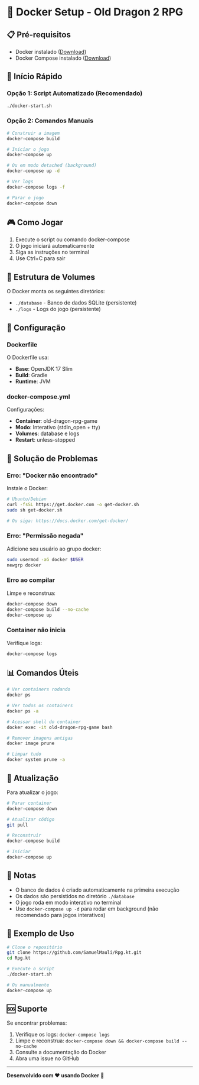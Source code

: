# 🐳 Docker Setup - Old Dragon 2 RPG

## 📋 Pré-requisitos

- Docker instalado ([Download](https://docs.docker.com/get-docker/))
- Docker Compose instalado ([Download](https://docs.docker.com/compose/install/))

## 🚀 Início Rápido

### Opção 1: Script Automatizado (Recomendado)

```bash
./docker-start.sh
```

### Opção 2: Comandos Manuais

```bash
# Construir a imagem
docker-compose build

# Iniciar o jogo
docker-compose up

# Ou em modo detached (background)
docker-compose up -d

# Ver logs
docker-compose logs -f

# Parar o jogo
docker-compose down
```

## 🎮 Como Jogar

1. Execute o script ou comando docker-compose
2. O jogo iniciará automaticamente
3. Siga as instruções no terminal
4. Use Ctrl+C para sair

## 📁 Estrutura de Volumes

O Docker monta os seguintes diretórios:

- `./database` - Banco de dados SQLite (persistente)
- `./logs` - Logs do jogo (persistente)

## 🔧 Configuração

### Dockerfile

O Dockerfile usa:
- **Base**: OpenJDK 17 Slim
- **Build**: Gradle
- **Runtime**: JVM

### docker-compose.yml

Configurações:
- **Container**: old-dragon-rpg-game
- **Modo**: Interativo (stdin_open + tty)
- **Volumes**: database e logs
- **Restart**: unless-stopped

## 🐛 Solução de Problemas

### Erro: "Docker não encontrado"

Instale o Docker:
```bash
# Ubuntu/Debian
curl -fsSL https://get.docker.com -o get-docker.sh
sudo sh get-docker.sh

# Ou siga: https://docs.docker.com/get-docker/
```

### Erro: "Permissão negada"

Adicione seu usuário ao grupo docker:
```bash
sudo usermod -aG docker $USER
newgrp docker
```

### Erro ao compilar

Limpe e reconstrua:
```bash
docker-compose down
docker-compose build --no-cache
docker-compose up
```

### Container não inicia

Verifique logs:
```bash
docker-compose logs
```

## 📊 Comandos Úteis

```bash
# Ver containers rodando
docker ps

# Ver todos os containers
docker ps -a

# Acessar shell do container
docker exec -it old-dragon-rpg-game bash

# Remover imagens antigas
docker image prune

# Limpar tudo
docker system prune -a
```

## 🔄 Atualização

Para atualizar o jogo:

```bash
# Parar container
docker-compose down

# Atualizar código
git pull

# Reconstruir
docker-compose build

# Iniciar
docker-compose up
```

## 📝 Notas

- O banco de dados é criado automaticamente na primeira execução
- Os dados são persistidos no diretório `./database`
- O jogo roda em modo interativo no terminal
- Use `docker-compose up -d` para rodar em background (não recomendado para jogos interativos)

## 🎯 Exemplo de Uso

```bash
# Clone o repositório
git clone https://github.com/SamuelMauli/Rpg.kt.git
cd Rpg.kt

# Execute o script
./docker-start.sh

# Ou manualmente
docker-compose up
```

## 🆘 Suporte

Se encontrar problemas:

1. Verifique os logs: `docker-compose logs`
2. Limpe e reconstrua: `docker-compose down && docker-compose build --no-cache`
3. Consulte a documentação do Docker
4. Abra uma issue no GitHub

---

**Desenvolvido com ❤️ usando Docker** 🐳

